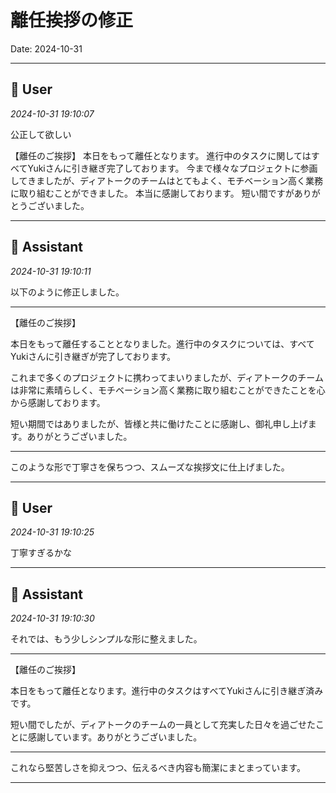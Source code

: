 # 離任挨拶の修正

Date: 2024-10-31

---

## 👤 User
*2024-10-31 19:10:07*

公正して欲しい


【離任のご挨拶】
本日をもって離任となります。
進行中のタスクに関してはすべてYukiさんに引き継ぎ完了しております。
今まで様々なプロジェクトに参画してきましたが、ディアトークのチームはとてもよく、モチベーション高く業務に取り組むことができました。
本当に感謝しております。
短い間ですがありがとうございました。

---

## 🤖 Assistant
*2024-10-31 19:10:11*

以下のように修正しました。

---

【離任のご挨拶】

本日をもって離任することとなりました。進行中のタスクについては、すべてYukiさんに引き継ぎが完了しております。

これまで多くのプロジェクトに携わってまいりましたが、ディアトークのチームは非常に素晴らしく、モチベーション高く業務に取り組むことができたことを心から感謝しております。

短い期間ではありましたが、皆様と共に働けたことに感謝し、御礼申し上げます。ありがとうございました。

---

このような形で丁寧さを保ちつつ、スムーズな挨拶文に仕上げました。

---

## 👤 User
*2024-10-31 19:10:25*

丁寧すぎるかな

---

## 🤖 Assistant
*2024-10-31 19:10:30*

それでは、もう少しシンプルな形に整えました。

---

【離任のご挨拶】

本日をもって離任となります。進行中のタスクはすべてYukiさんに引き継ぎ済みです。

短い間でしたが、ディアトークのチームの一員として充実した日々を過ごせたことに感謝しています。ありがとうございました。

---

これなら堅苦しさを抑えつつ、伝えるべき内容も簡潔にまとまっています。

---
